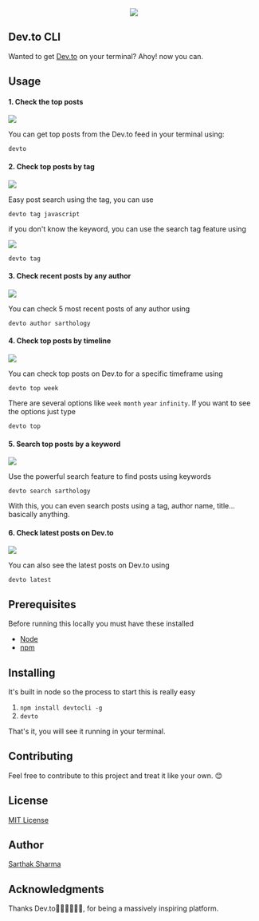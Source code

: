 <div align="center"><img src="https://i.imgur.com/XHprWPp.png"></div>

## Dev.to CLI

Wanted to get [Dev.to](https://www.dev.to/) on your terminal? Ahoy! now you can.

## Usage

#### 1. Check the top posts

![](https://media.giphy.com/media/pO3c8KoeQoUktf9Pmn/giphy.gif)

You can get top posts from the Dev.to feed in your terminal using:

```
devto
```

#### 2. Check top posts by tag

![](https://media.giphy.com/media/88iIj62WlG65FValeD/giphy.gif)

Easy post search using the tag, you can use


```
devto tag javascript
```


if you don't know the keyword, you can use the search tag feature using

![](https://media.giphy.com/media/7SHzSDVDi3M4z5o3nF/giphy.gif)

```
devto tag
```

#### 3. Check recent posts by any author

![](https://media.giphy.com/media/2sYdeNhrIJysqiS9Of/giphy.gif)

You can check 5 most recent posts of any author using

```
devto author sarthology
```

#### 4. Check top posts by timeline

![](https://media.giphy.com/media/300WBW4zkSiFNBBHNM/giphy.gif)

You can check top posts on Dev.to for a specific timeframe using

```
devto top week
```

There are several options like `week` `month` `year` `infinity`. If you want to see the options just type

```
devto top
```

#### 5. Search top posts by a keyword

![](https://media.giphy.com/media/2sj20bitpaOrwjIwGi/giphy.gif)

Use the powerful search feature to find posts using keywords

```
devto search sarthology
```

With this, you can even search posts using a tag, author name, title... basically anything.

#### 6. Check latest posts on Dev.to

![](https://media.giphy.com/media/4WFhDHwrwB8Wq2EJFv/giphy.gif)

You can also see the latest posts on Dev.to using

```
devto latest
```

## Prerequisites

Before running this locally you must have these installed

- [Node](https://nodejs.org/)
- [npm](https://www.npmjs.com/)
## Installing

It's built in node so the process to start this is really easy

1. `npm install devtocli -g`
2. `devto`

That's it, you will see it running in your terminal.

## Contributing

Feel free to contribute to this project and treat it like your own. 😊

## License

[MIT License](https://github.com/teamxenox/devtocli/blob/master/LICENSE)

## Author

[Sarthak Sharma](https://twitter.com/sarthology)

## Acknowledgments

Thanks Dev.to👩🏻‍💻👨🏻‍💻, for being a massively inspiring platform.
